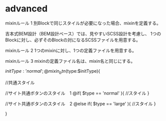 # advanced

mixinルール 1
別Blockで同じスタイルが必要になった場合、mixinを定義する。

吉本式BEM設計（BEM設計ベース）では、見やすいSCSS設計を考慮し、
1つのBlockに対し、必ずそのBlockの対になるSCSSファイルを用意する。

mixinルール 2
1つのmixinに対し、1つの定義ファイルを用意する。

mixinルール 3
mixinの定義ファイル名は、mixin名と同じにする。

$initType: 'normal';
@mixin _btn($type:$initType){

  //共通スタイル

  //サイト共通ボタンのスタイル　1
@if( $type == 'normal' ){
    //スタイル
}

  //サイト共通ボタンのスタイル　2
@else if( $type == 'large' ){
    //スタイル
}

}